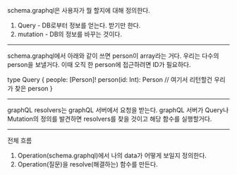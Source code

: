 schema.graphql은 사용자가 뭘 할지에 대해 정의한다.

1. Query - DB로부터 정보를 얻는다. 받기만 한다.
2. mutation - DB의 정보를 바꾸는 것이다.

-------------------------------

schema.graphql에서 아래와 같이 쓰면 person이 array라는 거다.
우리는 다수의 person을 보낼거다. 이때 오직 한 person에 접근하려면 ID가 필요하다.

type Query {
    people: [Person]!
    person(id: Int): Person     // 여기서 리턴할건 우리가 찾은 person
}

-------------------------------

graphQL resolvers는 graphQL 서버에서 요청을 받는다.
graphQL 서버가 Query나 Mutation의 정의를 발견하면 resolvers를 찾을 것이고 해당 함수를 실행할거다.

-------------------------------

전체 흐름
1. Operation(schema.graphql)에서 나의 data가 어떻게 보일지 정의한다.
2. Operation(질문)을 resolve(해결하는) 함수를 만든다.
